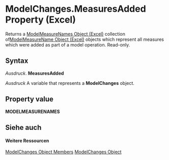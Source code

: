 
# ModelChanges.MeasuresAdded Property (Excel)

Returns a [ModelMeasureNames Object (Excel)](a4675c29-6c0d-a2fa-3428-280296f4cb59.md) collection of[ModelMeasureName Object (Excel)](91151066-7217-d589-63c7-a21431671397.md) objects which represent all measures which were added as part of a model operation. Read-only.


## Syntax

 _Ausdruck_. **MeasuresAdded**

 _Ausdruck_ A variable that represents a **ModelChanges** object.


## Property value

 **MODELMEASURENAMES**


## Siehe auch


#### Weitere Ressourcen


[ModelChanges Object Members](http://msdn.microsoft.com/library/9ecee580-b4aa-9e89-1a6e-70ee31552ec7%28Office.15%29.aspx)
[ModelChanges Object](fd2388eb-48ab-c238-2ffa-8c3f6d20fe36.md)
